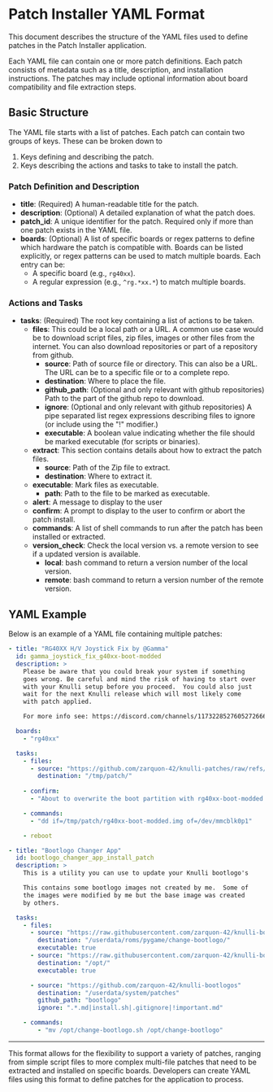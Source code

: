 # Patch Installer YAML Format

This document describes the structure of the YAML files used to define patches in the Patch Installer application.

Each YAML file can contain one or more patch definitions. Each patch consists of metadata such as a title, description, and installation instructions. The patches may include optional information about board compatibility and file extraction steps.

## Basic Structure

The YAML file starts with a list of patches. Each patch can contain two groups of keys.  These can be broken down to

1. Keys defining and describing the patch.
2. Keys describing the actions and tasks to take to install the patch.

### Patch Definition and Description

- **title**: (Required) A human-readable title for the patch.
- **description**: (Optional) A detailed explanation of what the patch does.
- **patch_id**: A unique identifier for the patch. Required only if more than one patch exists in the YAML file.
- **boards**: (Optional) A list of specific boards or regex patterns to define which hardware the patch is compatible with. Boards can be listed explicitly, or regex patterns can be used to match multiple boards. Each entry can be:
  - A specific board (e.g., `rg40xx`).
  - A regular expression (e.g., `^rg.*xx.*`) to match multiple boards.

### Actions and Tasks

- **tasks**: (Required) The root key containing a list of actions to be taken.
  - **files**: This could be a local path or a URL.  A common use case would be to download script files, zip files, images or other files from the internet.  You can also download repositories or part of a repository from github.
    - **source**: Path of source file or directory.  This can also be a URL.  The URL can be to a specific file or to a complete repo.
    - **destination**: Where to place the file.
    - **github_path**: (Optional and only relevant with github repositories) Path to the part of the github repo to download.
    - **ignore**: (Optional and only relevant with github repositories) A pipe separated list regex expressions describing files to ignore (or include using the "!" modifier.)
    - **executable**: A boolean value indicating whether the file should be marked executable (for scripts or binaries).
  - **extract**: This section contains details about how to extract the patch files.
    - **source**: Path of the Zip file to extract.
    - **destination**: Where to extract it.
  - **executable**: Mark files as executable.
    - **path**: Path to the file to be marked as executable.
  - **alert**: A message to display to the user
  - **confirm**: A prompt to display to the user to confirm or abort the patch install.
  - **commands**: A list of shell commands to run after the patch has been installed or extracted.
  - **version_check**: Check the local version vs. a remote version to see if a updated version is available.
    - **local**: bash command to return a version number of the local version.
    - **remote**: bash command to return a version number of the remote version.

## YAML Example

Below is an example of a YAML file containing multiple patches:

```yaml
- title: "RG40XX H/V Joystick Fix by @Gamma"
  id: gamma_joystick_fix_g40xx-boot-modded
  description: >
    Please be aware that you could break your system if something
    goes wrong. Be careful and mind the risk of having to start over
    with your Knulli setup before you proceed.  You could also just
    wait for the next Knulli release which will most likely come
    with patch applied.

    For more info see: https://discord.com/channels/1173228527605272666/1261038054773227680/1283889420113678377

  boards: 
    - "rg40xx"

  tasks:
    - files:
      - source: "https://github.com/zarquon-42/knulli-patches/raw/refs/heads/main/patches/rg40xx-boot-modded.img"
        destination: "/tmp/patch/"
    
    - confirm:
      - "About to overwrite the boot partition with rg40xx-boot-modded.img"

    - commands:
      - "dd if=/tmp/patch/rg40xx-boot-modded.img of=/dev/mmcblk0p1"

    - reboot

- title: "Bootlogo Changer App"
  id: bootlogo_changer_app_install_patch
  description: >
    This is a utility you can use to update your Knulli bootlogo's

    This contains some bootlogo images not created by me.  Some of
    the images were modified by me but the base image was created
    by others.

  tasks:
    - files:
      - source: "https://raw.githubusercontent.com/zarquon-42/knulli-bootlogos/refs/heads/main/Change-Bootlogo.pygame"
        destination: "/userdata/roms/pygame/change-bootlogo/"
        executable: true
      - source: "https://raw.githubusercontent.com/zarquon-42/knulli-bootlogos/refs/heads/main/change-bootlogo.sh"
        destination: "/opt/"
        executable: true

      - source: "https://github.com/zarquon-42/knulli-bootlogos"
        destination: "/userdata/system/patches"
        github_path: "bootlogo"
        ignore: ".*.md|install.sh|.gitignore|!important.md"

    - commands:
        - "mv /opt/change-bootlogo.sh /opt/change-bootlogo"
```

---

This format allows for the flexibility to support a variety of patches, ranging from simple script files to more complex multi-file patches that need to be extracted and installed on specific boards. Developers can create YAML files using this format to define patches for the application to process.
